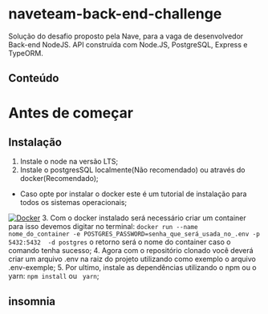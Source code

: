 # naveteam-back-end-challenge

Solução do desafio proposto pela Nave, para a vaga de desenvolvedor Back-end NodeJS.
API construída com Node.JS, PostgreSQL, Express e TypeORM.

## Conteúdo


# Antes de começar
## Instalação

1. Instale o node na versão LTS;
2. Instale o postgresSQL localmente(Não recomendado) ou através do docker(Recomendado);
  *  Caso opte por instalar o docker este é um tutorial de instalação para todos os sistemas operacionais;
  
  [![Docker](https://www.ortussolutions.com/__media/logos/docker.png)](https://www.notion.so/Instala-o-do-Docker-8230846ae2c547b2988f2aca91fc1edf) 
3. Com o docker instalado será necessário criar um container para isso devemos digitar no terminal:
`docker run --name nome_do_container -e POSTGRES_PASSWORD=senha_que_será_usada_no_.env -p 5432:5432  -d postgres`
o retorno será o nome do container caso o comando tenha sucesso;
4. Agora com o repositório clonado você deverá criar um arquivo .env na raiz do projeto utilizando como exemplo o arquivo .env-exemple;
5. Por ultimo, instale as dependências utilizando o npm ou o yarn: `npm install` ou ` yarn`;

## insomnia
